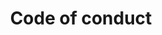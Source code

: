 ---
lang: en
layout: doc
permalink: /code-of-conduct/
redirect_to: https://doc.qubes-os.org/en/latest/introduction/code-of-conduct.html
ref: 118
title: Code of conduct
---